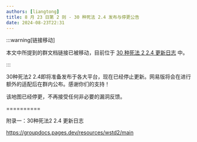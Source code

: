 ```yaml
---
authors: [liangtong]
title: 8 月 23 日第 2 则 - 30 种死法 2.4 发布与停更公告
date: 2024-08-23T22:31
---
```


:::warning[链接移动]

本文中所提到的群文档链接已被移动，目前位于 [30 种死法 2 2.4 更新日志](/docs/resources/completed/ways_to_die_2/update_log/2_4) 中。

:::

30种死法2 2.4即将准备发布于各大平台，现在已经停止更新。网易版将会在进行额外的适配后在群内公布。感谢你们的支持！

该地图已经停更，不再接受任何非必要的漏洞反馈。

==========

附录一：30种死法2 2.4 更新日志

https://groupdocs.pages.dev/resources/wstd2/main
